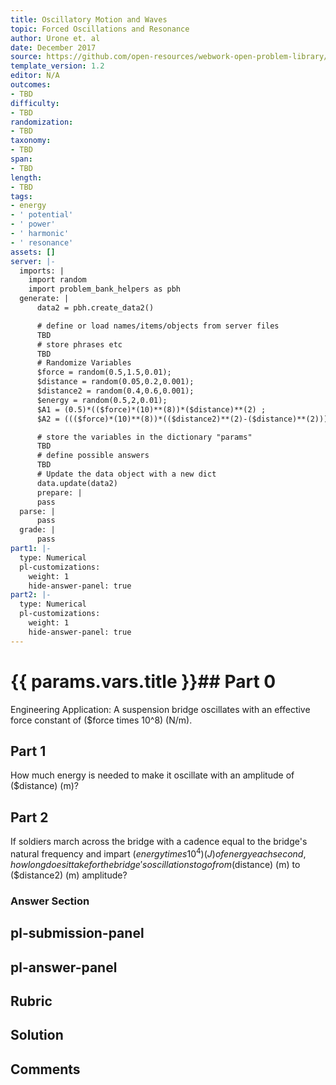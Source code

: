 ```yaml
---
title: Oscillatory Motion and Waves
topic: Forced Oscillations and Resonance
author: Urone et. al
date: December 2017
source: https://github.com/open-resources/webwork-open-problem-library/tree/master/Contrib/BrockPhysics/College_Physics_Urone/16.Oscillatory_Motion_and_Waves/NU_U17-16-08-005.pg
template_version: 1.2
editor: N/A
outcomes:
- TBD
difficulty:
- TBD
randomization:
- TBD
taxonomy:
- TBD
span:
- TBD
length:
- TBD
tags:
- energy
- ' potential'
- ' power'
- ' harmonic'
- ' resonance'
assets: []
server: |-
  imports: |
    import random
    import problem_bank_helpers as pbh
  generate: |
      data2 = pbh.create_data2()

      # define or load names/items/objects from server files
      TBD
      # store phrases etc
      TBD
      # Randomize Variables
      $force = random(0.5,1.5,0.01);
      $distance = random(0.05,0.2,0.001);
      $distance2 = random(0.4,0.6,0.001);
      $energy = random(0.5,2,0.01);
      $A1 = (0.5)*(($force)*(10)**(8))*($distance)**(2) ;
      $A2 = ((($force)*(10)**(8))*(($distance2)**(2)-($distance)**(2)))/((2)*(($energy)*(10)**(4)));

      # store the variables in the dictionary "params"
      TBD
      # define possible answers
      TBD
      # Update the data object with a new dict
      data.update(data2)
      prepare: |
      pass
  parse: |
      pass
  grade: |
      pass
part1: |-
  type: Numerical
  pl-customizations:
    weight: 1
    hide-answer-panel: true
part2: |-
  type: Numerical
  pl-customizations:
    weight: 1
    hide-answer-panel: true
---
```


# {{ params.vars.title }}## Part 0 
Engineering Application: A suspension bridge oscillates with an effective force constant of ($force times 10^8) (N/m). 
## Part 1 
How much energy is needed to make it oscillate with an amplitude of ($distance) (m)? 
## Part 2 
If soldiers march across the bridge with a cadence equal to the bridge's natural frequency and impart ($energy times 10^4) (J) of energy each second, how long does it take for the bridge's oscillations to go from ($distance) (m) to ($distance2) (m) amplitude? 


### Answer Section 


## pl-submission-panel 


## pl-answer-panel 


## Rubric 


## Solution 


## Comments 


